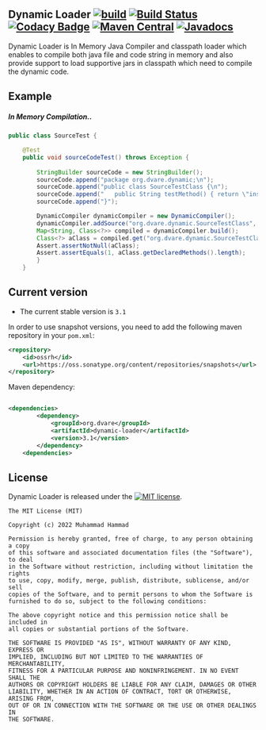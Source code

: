 ## Dynamic Loader [![build](https://github.com/dvare/dynamic-loader/actions/workflows/maven.yml/badge.svg?branch=master)](https://github.com/dvare/dynamic-loader/actions/workflows/maven.yml) [![Build Status](https://travis-ci.org/dvare/dynamic-loader.svg?branch=master)](https://travis-ci.org/dvare/dynamic-loader) [![Codacy Badge](https://app.codacy.com/project/badge/Grade/649b9fa1a6f34b39997e397d04e6b901)](https://www.codacy.com/gh/dvare/dynamic-loader/dashboard?utm_source=github.com&amp;utm_medium=referral&amp;utm_content=dvare/dynamic-loader&amp;utm_campaign=Badge_Grade) [![Maven Central](https://maven-badges.herokuapp.com/maven-central/org.dvare/dynamic-loader/badge.svg?style=flat)](http://search.maven.org/#artifactdetails|org.dvare|dynamic-loader|3.0|) [![Javadocs](http://www.javadoc.io/badge/org.dvare/dynamic-loader.svg)](http://www.javadoc.io/doc/org.dvare/dynamic-loader)
Dynamic Loader is In Memory Java Compiler and classpath loader which enables to compile both java file and code string in memory and also provide support to load supportive jars in classpath which need to compile the dynamic code.

## Example

##### In Memory Compilation..

```java
public class SourceTest {

    @Test
    public void sourceCodeTest() throws Exception {
        
        StringBuilder sourceCode = new StringBuilder();
        sourceCode.append("package org.dvare.dynamic;\n");
        sourceCode.append("public class SourceTestClass {\n");
        sourceCode.append("   public String testMethod() { return \"inside test method\"; }");
        sourceCode.append("}");

        DynamicCompiler dynamicCompiler = new DynamicCompiler();
        dynamicCompiler.addSource("org.dvare.dynamic.SourceTestClass", sourceCode.toString());
        Map<String, Class<?>> compiled = dynamicCompiler.build();
        Class<?> aClass = compiled.get("org.dvare.dynamic.SourceTestClass");
        Assert.assertNotNull(aClass);
        Assert.assertEquals(1, aClass.getDeclaredMethods().length);
        }
    }
```


## Current version

* The current stable version is `3.1`

In order to use snapshot versions, you need to add the following maven repository in your `pom.xml`:

```xml
<repository>
    <id>ossrh</id>
    <url>https://oss.sonatype.org/content/repositories/snapshots</url>
</repository>
```
 Maven dependency:

```xml

<dependencies>
        <dependency>
            <groupId>org.dvare</groupId>
            <artifactId>dynamic-loader</artifactId>
            <version>3.1</version>
        </dependency>
    <dependencies>
```

## License
Dynamic Loader is released under the [![MIT license](http://img.shields.io/badge/license-MIT-brightgreen.svg?style=flat)](http://opensource.org/licenses/MIT).

```
The MIT License (MIT)

Copyright (c) 2022 Muhammad Hammad

Permission is hereby granted, free of charge, to any person obtaining a copy
of this software and associated documentation files (the "Software"), to deal
in the Software without restriction, including without limitation the rights
to use, copy, modify, merge, publish, distribute, sublicense, and/or sell
copies of the Software, and to permit persons to whom the Software is
furnished to do so, subject to the following conditions:

The above copyright notice and this permission notice shall be included in
all copies or substantial portions of the Software.

THE SOFTWARE IS PROVIDED "AS IS", WITHOUT WARRANTY OF ANY KIND, EXPRESS OR
IMPLIED, INCLUDING BUT NOT LIMITED TO THE WARRANTIES OF MERCHANTABILITY,
FITNESS FOR A PARTICULAR PURPOSE AND NONINFRINGEMENT. IN NO EVENT SHALL THE
AUTHORS OR COPYRIGHT HOLDERS BE LIABLE FOR ANY CLAIM, DAMAGES OR OTHER
LIABILITY, WHETHER IN AN ACTION OF CONTRACT, TORT OR OTHERWISE, ARISING FROM,
OUT OF OR IN CONNECTION WITH THE SOFTWARE OR THE USE OR OTHER DEALINGS IN
THE SOFTWARE.
```



